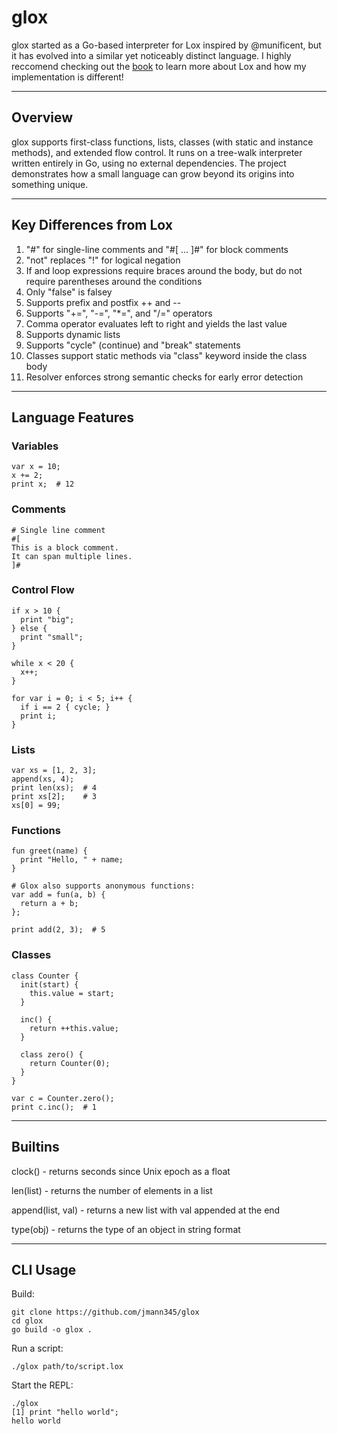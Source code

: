 # glox

glox started as a Go-based interpreter for Lox inspired by @munificent, but it has evolved into a similar yet noticeably distinct language. I highly reccomend checking out the [book](https://craftinginterpreters.com/) to learn more about Lox and how my implementation is different!

-------------------------------------------------------------------------------

## Overview

glox supports first-class functions, lists, classes (with static and instance methods), and extended flow control. It runs on a tree-walk interpreter written entirely in Go, using no external dependencies. The project demonstrates how a small language can grow beyond its origins into something unique.

-------------------------------------------------------------------------------

## Key Differences from Lox

1. "#" for single-line comments and "#[ ... ]#" for block comments  
2. "not" replaces "!" for logical negation  
3. If and loop expressions require braces around the body, but do not require parentheses around the conditions
4. Only "false" is falsey
5. Supports prefix and postfix ++ and --  
6. Supports "+=", "-=", "*=", and "/=" operators  
7. Comma operator evaluates left to right and yields the last value  
8. Supports dynamic lists
9. Supports "cycle" (continue) and "break" statements
10. Classes support static methods via "class" keyword inside the class body  
11. Resolver enforces strong semantic checks for early error detection  

-------------------------------------------------------------------------------

## Language Features

### Variables
```
var x = 10;
x += 2;
print x;  # 12
```

### Comments
```
# Single line comment
#[
This is a block comment.
It can span multiple lines.
]#
```

### Control Flow
```
if x > 10 {
  print "big";
} else {
  print "small";
}

while x < 20 {
  x++;
}

for var i = 0; i < 5; i++ {
  if i == 2 { cycle; }
  print i;
}
```

### Lists
```
var xs = [1, 2, 3];
append(xs, 4);
print len(xs);  # 4
print xs[2];    # 3
xs[0] = 99;
```
### Functions
```
fun greet(name) {
  print "Hello, " + name;
}

# Glox also supports anonymous functions:
var add = fun(a, b) {
  return a + b;
};

print add(2, 3);  # 5
```

### Classes
```
class Counter {
  init(start) {
    this.value = start;
  }

  inc() {
    return ++this.value;
  }

  class zero() {
    return Counter(0);
  }
}

var c = Counter.zero();
print c.inc();  # 1
```

-------------------------------------------------------------------------------

## Builtins

clock() - returns seconds since Unix epoch as a float  

len(list) - returns the number of elements in a list  

append(list, val) - returns a new list with val appended at the end

type(obj) - returns the type of an object in string format 

-------------------------------------------------------------------------------

## CLI Usage

Build:
```
git clone https://github.com/jmann345/glox
cd glox
go build -o glox .
```
Run a script:
```
./glox path/to/script.lox
```

Start the REPL:
```
./glox
[1] print "hello world";
hello world
```
